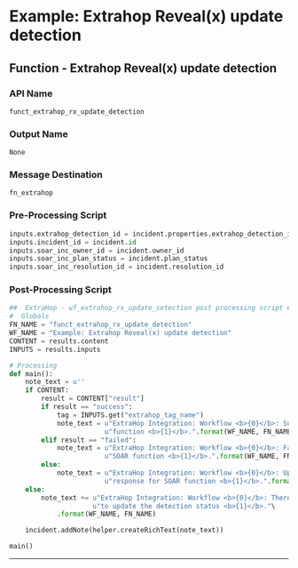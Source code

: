 <!--
    DO NOT MANUALLY EDIT THIS FILE
    THIS FILE IS AUTOMATICALLY GENERATED WITH resilient-sdk codegen
-->

# Example: Extrahop Reveal(x) update detection

## Function - Extrahop Reveal(x) update detection

### API Name
`funct_extrahop_rx_update_detection`

### Output Name
`None`

### Message Destination
`fn_extrahop`

### Pre-Processing Script
```python
inputs.extrahop_detection_id = incident.properties.extrahop_detection_id
inputs.incident_id = incident.id
inputs.soar_inc_owner_id = incident.owner_id
inputs.soar_inc_plan_status = incident.plan_status
inputs.soar_inc_resolution_id = incident.resolution_id

```

### Post-Processing Script
```python
##  ExtraHop - wf_extrahop_rx_update_setection post processing script ##
#  Globals
FN_NAME = "funct_extrahop_rx_update_detection"
WF_NAME = "Example: Extrahop Reveal(x) update detection"
CONTENT = results.content
INPUTS = results.inputs

# Processing
def main():
    note_text = u''
    if CONTENT:
        result = CONTENT["result"]
        if result == "success":
            tag = INPUTS.get("extrahop_tag_name")
            note_text = u"ExtraHop Integration: Workflow <b>{0}</b>: Successfully updated the detection status for SOAR " \
                        u"function <b>{1}</b>.".format(WF_NAME, FN_NAME)
        elif result == "failed":
            note_text = u"ExtraHop Integration: Workflow <b>{0}</b>: Failed to update the detection status for " \
                        u"SOAR function <b>{1}</b>.".format(WF_NAME, FN_NAME)
        else:
            note_text = u"ExtraHop Integration: Workflow <b>{0}</b>: Update detection status failed with unexpected " \
                        u"response for SOAR function <b>{1}</b>.".format(WF_NAME, FN_NAME)
    else:
        note_text += u"ExtraHop Integration: Workflow <b>{0}</b>: There was <b>no</b> result returned while attempting " \
                     u"to update the detection status <b>{1}</b>."\
            .format(WF_NAME, FN_NAME)

    incident.addNote(helper.createRichText(note_text))

main()

```

---

